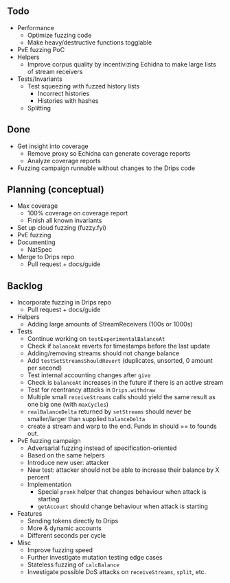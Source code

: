 ## Todo
- Performance
  - Optimize fuzzing code
  - Make heavy/destructive functions togglable
- PvE fuzzing PoC
- Helpers
  - Improve corpus quality by incentivizing Echidna to make large lists of stream receivers
- Tests/Invariants
  - Test squeezing with fuzzed history lists
    - Incorrect histories
    - Histories with hashes
  - Splitting

## Done
- Get insight into coverage
  - Remove proxy so Echidna can generate coverage reports
  - Analyze coverage reports
- Fuzzing campaign runnable without changes to the Drips code

## Planning (conceptual)
- Max coverage
  - 100% coverage on coverage report
  - Finish all known invariants
- Set up cloud fuzzing (fuzzy.fyi)
- PvE fuzzing
- Documenting
  - NatSpec
- Merge to Drips repo
  - Pull request + docs/guide

## Backlog
- Incorporate fuzzing in Drips repo
	- Pull request + docs/guide
- Helpers
	- Adding large amounts of StreamReceivers (100s or 1000s)
- Tests
	- Continue working on `testExperimentalBalanceAt`
	- Check if `balanceAt` reverts for timestamps before the last update
	- Adding/removing streams should not change balance
	- Add `testSetStreamsShouldRevert` (duplicates, unsorted, 0 amount per second)
	- Test internal accounting changes after `give`
	- Check is `balanceAt` increases in the future if there is an active stream
	- Test for reentrancy attacks in `Drips.withdraw`
	- Multiple small `receiveStreams` calls should yield the same result as one big one (with `maxCycles`)
	- `realBalanceDelta` returned by `setStreams` should never be smaller/larger than supplied `balanceDelta`
	 - create a stream and warp to the end. Funds in should == to founds out.
- PvE fuzzing campaign
	- Adversarial fuzzing instead of specification-oriented
	- Based on the same helpers
	- Introduce new user: attacker
	- New test: attacker should not be able to increase their balance by X percent
	- Implementation
		- Special `prank` helper that changes behaviour when attack is starting
		- `getAccount` should change behaviour when attack is starting
- Features
	- Sending tokens directly to Drips
	- More & dynamic accounts
	- Different seconds per cycle
- Misc
	- Improve fuzzing speed
	- Further investigate mutation testing edge cases
	- Stateless fuzzing of `calcBalance`
	- Investigate possible DoS attacks on `receiveStreams`,  `split`, etc.
